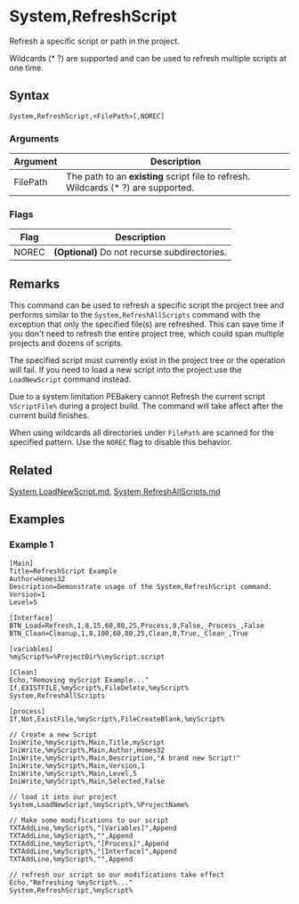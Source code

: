 # System,RefreshScript

Refresh a specific script or path in the project.

Wildcards (* ?) are supported and can be used to refresh multiple scripts at one time.

## Syntax

```pebakery
System,RefreshScript,<FilePath>[,NOREC]
```

### Arguments

| Argument | Description |
| --- | --- |
| FilePath | The path to an **existing** script file to refresh. Wildcards (* ?) are supported. |

### Flags

| Flag | Description |
| --- | --- |
| NOREC | **(Optional)** Do not recurse subdirectories. |

## Remarks

This command can be used to refresh a specific script the project tree and performs similar to the `System,RefreshAllScripts` command with the exception that only the specified file(s) are refreshed. This can save time if you don't need to refresh the entire project tree, which could span multiple projects and dozens of scripts.

The specified script must currently exist in the project tree or the operation will fail. If you need to load a new script into the project use the `LoadNewScript` command instead.

Due to a system limitation PEBakery cannot Refresh the current script `%ScriptFile%` during a project build. The command will take affect after the current build finishes.

When using wildcards all directories under `FilePath` are scanned for the specified pattern. Use the `NOREC` flag to disable this behavior. 

## Related

[System,LoadNewScript.md](./LoadNewScript.md), [System,RefreshAllScripts.md](./RefreshAllScripts.md)

## Examples

### Example 1

```pebakery
[Main]
Title=RefreshScript Example
Author=Homes32
Description=Demonstrate usage of the System,RefreshScript command.
Version=1
Level=5

[Interface]
BTN_Load=Refresh,1,8,15,60,80,25,Process,0,False,_Process_,False
BTN_Clean=Cleanup,1,8,100,60,80,25,Clean,0,True,_Clean_,True

[variables]
%myScript%=%ProjectDir%\myScript.script

[Clean]
Echo,"Removing myScript Example..."
If,EXISTFILE,%myScript%,FileDelete,%myScript%
System,RefreshAllScripts

[process]
If,Not,ExistFile,%myScript%,FileCreateBlank,%myScript%

// Create a new Script
IniWrite,%myScript%,Main,Title,myScript
IniWrite,%myScript%,Main,Author,Homes32
IniWrite,%myScript%,Main,Description,"A brand new Script!"
IniWrite,%myScript%,Main,Version,1
IniWrite,%myScript%,Main,Level,5
IniWrite,%myScript%,Main,Selected,False

// load it into our project
System,LoadNewScript,%myScript%,%ProjectName%

// Make some modifications to our script
TXTAddLine,%myScript%,"[Variables]",Append
TXTAddLine,%myScript%,"",Append
TXTAddLine,%myScript%,"[Process]",Append
TXTAddLine,%myScript%,"[Interface]",Append
TXTAddLine,%myScript%,"",Append

// refresh our script so our modifications take effect
Echo,"Refreshing %myScript%..."
System,RefreshScript,%myScript%
```